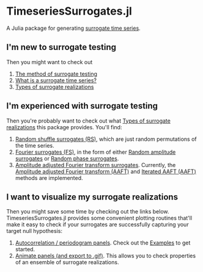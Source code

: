 # TimeseriesSurrogates.jl

A Julia package for generating [surrogate time series](https://en.wikipedia.org/wiki/Surrogate_data_testing).

[](examples/iaaft_ex.png)

## I'm new to surrogate testing

Then you might want to check out
1. [The method of surrogate testing](@ref)
2. [What is a surrogate time series?](@ref)
3. [Types of surrogate realizations](@ref)

## I'm experienced with surrogate testing

Then you're probably want to check out what [Types of surrogate realizations](@ref) this package provides. You'll find:

1. [Random shuffle surrogates (RS)](@ref), which are just random permutations of the time series.
2. [Fourier surrogates (FS)](@ref), in the form of either [Random amplitude surrogates](@ref) or [Random phase surrogates](@ref).
3. [Amplitude adjusted Fourier transform surrogates](@ref). Currently, the [Amplitude adjusted Fourier transform (AAFT)](@ref) and [Iterated AAFT (AAFT)](@ref) methods are implemented.


## I want to visualize my surrogate realizations

Then you might save some time by checking out the links below.
TimeseriesSurrogates.jl provides some convenient plotting routines that'll make it easy to
check if your surrogates are successfully capturing your target null hypothesis:

1. [Autocorrelation / periodogram panels](@ref). Check out the [Examples](@ref) to get started.
2. [Animate panels (and export to .gif)](@ref). This allows you to check properties of an ensemble of surrogate realizations.
